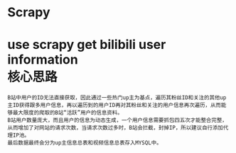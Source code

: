 # Scrapy  
use scrapy get bilibili user information  
核心思路  
========
    B站中用户的ID无法直接获取，因此通过一些热门up主为基点，遍历其粉丝ID和关注的其他up主ID获得跟多用户信息，再以遍历到的用户ID再对其粉丝和关注的用户信息再次遍历，从而能够最大限度的爬取的B站“活跃”用户的信息资料。  
    B站用户数量庞大，而且用户的信息为动态生成，一个用户信息需要抓包四五次才能整合完整，从而增加了对网站的请求次数，当请求次数过多时，B站会拦截，封掉IP，所以建议自行添加代理IP池。  
    最后数据最终会分为up主信息总表和视频信息总表存入MYSQL中。
